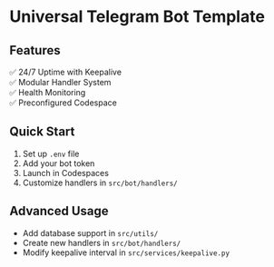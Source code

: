 # Universal Telegram Bot Template

## Features
✅ 24/7 Uptime with Keepalive  
✅ Modular Handler System  
✅ Health Monitoring  
✅ Preconfigured Codespace  

## Quick Start
1. Set up `.env` file
2. Add your bot token
3. Launch in Codespaces
4. Customize handlers in `src/bot/handlers/`

## Advanced Usage
- Add database support in `src/utils/`
- Create new handlers in `src/bot/handlers/`
- Modify keepalive interval in `src/services/keepalive.py`
